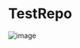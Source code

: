 # TestRepo



![image](https://github.com/Isaiah-River/TestRepo/assets/122812369/a5795e6a-71ba-463c-a4ce-033d2ce42144)
